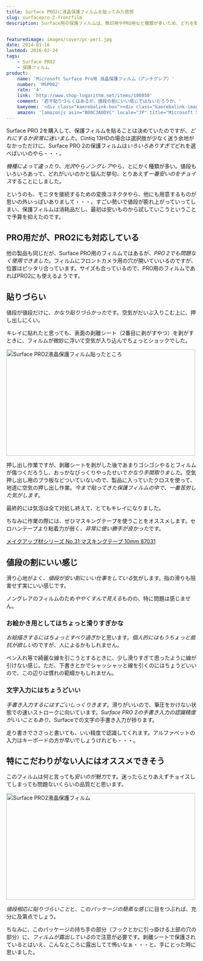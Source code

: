 ```yaml
---
title: Surface PRO2に液晶保護フィルムを貼ってみた感想
slug: surfacepro-2-frontfilm
description: Surface用の保護フィルムは、無印用やPRO用など種類が多いため、どれを購入するか非常に迷いました。とりあえずAmazonで購入できるもので、一番安いものを選びました。貼り付けるのに苦労しましたが、品質に特に不満はありません。


featuredimage: images/cover/pc-peri.jpg
date: 2014-01-16
lastmod: 2016-02-24
tags: 
    - Surface PRO2
    - 保護フィルム
product:
    name: 'Microsoft Surface Pro用 液晶保護フィルム（アンチグレア）'
    number: 'MSP002'
    rate: '4'
    link: 'http://www.shop-logarithm.net/items/100850'
    comment: '若干貼りづらくはあるが、値段の割にいい感じではないだろうか。'
    kaeyome: '<div class="kaerebalink-box"><div class="kaerebalink-image"><a href="http://www.amazon.co.jp/exec/obidos/ASIN/B00C3AODVC/illusionspace-22/ref=nosim/" rel="nofollow" target="_blank"><img src="http://ecx.images-amazon.com/images/I/41CR7CKIkmL._SL160_.jpg" style="border: none;" /></a></div><div class="kaerebalink-info"><div class="kaerebalink-name"><a href="http://www.amazon.co.jp/exec/obidos/ASIN/B00C3AODVC/illusionspace-22/ref=nosim/" rel="nofollow" target="_blank">Microsoft Surface Pro用 液晶保護フィルム（アンチグレア）【ネットショップ ロガリズム】MSP002</a><div class="kaerebalink-powered-date">posted with <a href="http://kaereba.com" rel="nofollow" target="_blank">カエレバ</a></div></div><div class="kaerebalink-detail"> CSPDA     </div><div class="kaerebalink-link1"><div class="shoplinkamazon"><a href="http://www.amazon.co.jp/gp/search?keywords=Microsoft%20Surface%20Pro%97p%20%89t%8F%BB%95%DB%8C%EC%83t%83B%83%8B%83%80&__mk_ja_JP=%83J%83%5E%83J%83i&tag=illusionspace-22" rel="nofollow" target="_blank" title="アマゾン" >Amazonで購入</a></div><div class="shoplinkrakuten"><a href="http://hb.afl.rakuten.co.jp/hgc/0e95387f.f2aef20d.0e953880.25e412bd/?pc=http%3A%2F%2Fsearch.rakuten.co.jp%2Fsearch%2Fmall%2FMicrosoft%2520Surface%2520Pro%25E7%2594%25A8%2520%25E6%25B6%25B2%25E6%2599%25B6%25E4%25BF%259D%25E8%25AD%25B7%25E3%2583%2595%25E3%2582%25A3%25E3%2583%25AB%25E3%2583%25A0%2F-%2Ff.1-p.1-s.1-sf.0-st.A-v.2%3Fx%3D0%26scid%3Daf_ich_link_urltxt%26m%3Dhttp%3A%2F%2Fm.rakuten.co.jp%2F" rel="nofollow" target="_blank" title="楽天市場" >楽天市場で購入</a></div></div></div><div class="booklink-footer" style="clear: left"></div></div>'
    amazon: '[amazonjs asin="B00C3AODVC" locale="JP" title="Microsoft Surface Pro用 液晶保護フィルム（アンチグレア）【ネットショップ ロガリズム】MSP002”]'
---
```


Surface PRO 2を購入して、保護フィルムを貼ることは決めていたのですが、<em>どれにするか非常に迷いました</em>。Cintiq 13HDの場合は選択肢が少なく迷う余地がなかっただけに、Surface PRO 2の保護フィルムは<em>いろいろありすぎて</em>どれを選べばいいのやら・・・。

<em>機種によって違ったり</em>、<em>光沢</em>やら<em>ノングレア</em>やら、とにかく種類が多い。値段もいろいろあって、どれがいいのかと悩んだ挙句、とりあえず<em>一番安いのをチョイス</em>することにしました。

<div data-role="amazonjs" data-asin="B00C3AODVC" data-locale="JP" data-tmpl="" data-img-size="" class="asin_B00C3AODVC_JP_ amazonjs_item"><div class="amazonjs_indicator"><span class="amazonjs_indicator_img"></span><a class="amazonjs_indicator_title" href="#"></a><span class="amazonjs_indicator_footer"></span></div></div>
というのも、モニタを接続するための変換コネクタやら、他にも用意するものが思いの外いっぱいありまして・・・。すごい勢いで値段が膨れ上がっていってしまい、保護フィルムは消耗品だし、最初は安いものから試していこうということで予算を抑えたのです。


## PRO用だが、PRO2にも対応している


他の製品も同じだが、Surface PRO用のフィルムではあるが、<em>PRO 2でも問題なく使用できました</em>。フィルムにフロントカメラ用の穴が開いていいるのですが、位置はピッタリ合っています。サイズも合っているので、PRO用のフィルムであればPRO2にも使えるようです。


## 貼りづらい


値段が値段だけに、<em>かなり貼りづらかった</em>です。空気がだいぶ入りこむ上に、押し出しにくい。

キレイに貼れたと思っても、表面の剥離シート（2番目に剥がすやつ）を剥がすときに、フィルムが微妙に浮いて空気が入り込んでちょっとショックでした。

<img src="https://wantit.gcreate.jp/wp-content/uploads/2014/01/P1121963.jpg" alt="Surface PRO2液晶保護フィルム貼ったところ" width="500" height="281" class="size-full wp-image-287" srcset="https://wantit.gcreate.jp/wp-content/uploads/2014/01/P1121963.jpg 500w, https://wantit.gcreate.jp/wp-content/uploads/2014/01/P1121963-300x168.jpg 300w" sizes="(max-width: 500px) 100vw, 500px" />

押し出し作業ですが、剥離シートを剥がした後であまりゴシゴシやるとフィルムが傷つくだろうし、おっかなびっくりやったせいで<em>かなり手間取りました</em>。空気押し出し用のプラ板などついていないので、製品に入っていたクロスを使って、地道に空気の押し出し作業。<em>今まで貼ってきた保護フィルムの中で、一番苦労した気がします</em>。

最終的には気泡は全て対処し終えて、とてもキレイになりました。

ちなみに作業の際には、ぜひマスキングテープを使うことをオススメします。セロハンテープより粘着力が弱く、<em>非常に使い勝手が良かった</em>です。

<div data-role="amazonjs" data-asin="B0000WS000" data-locale="JP" data-tmpl="" data-img-size="" class="asin_B0000WS000_JP_ amazonjs_item"><div class="amazonjs_indicator"><span class="amazonjs_indicator_img"></span><a class="amazonjs_indicator_title" href="#">メイクアップ材シリーズ No.31 マスキングテープ 10mm 87031</a><span class="amazonjs_indicator_footer"></span></div></div>

## 値段の割にいい感じ


滑り心地がよく、<em>値段が安い割にいい仕事をしている</em>気がします。指の滑りも阻害せず実にいい感じです。

ノングレアのフィルムのため<em>ややくすんで見える</em>ものの、特に問題は感じません。


### お絵かき用としてはちょっと滑りすぎかな


<em>お絵描きするにはちょっとすべり過ぎ</em>かと思います。<em>個人的にはもうちょっと抵抗が欲しい</em>のですが、人によるかもしれません。

ペン入れ等で綺麗な線を引こうとするときに、少し滑りすぎて思ったように線が引けない感じ。ただ、下書きとかでシャッシャッと線を引くのにはちょうどいいので、この辺りは慣れの範疇かもしれません。


### 文字入力にはちょうどいい


<em>手書き入力するにはすごいしっくりきます</em>。滑りがいいので、筆圧をかけない状態での速いストロークに向いています。<em>Surface PRO 2の手書き入力の認識精度がいいこともあり</em>、Surfaceでの文字の手書き入力が捗ります。

走り書きでささっと書いても、いい精度で認識してくれます。アルファベットの入力はキーボードの方が早いでしょうけれども・・・。


## 特にこだわりがない人にはオススメできそう


このフィルムは何と言っても<em>安いのが魅力</em>です。迷ったらとりあえずチョイスしてしまっても問題ないくらいの品質だと思います。

<img src="https://wantit.gcreate.jp/wp-content/uploads/2014/01/P1121930.jpg" alt="Surface PRO2液晶保護フィルム" width="500" height="282" class="size-full wp-image-286" srcset="https://wantit.gcreate.jp/wp-content/uploads/2014/01/P1121930.jpg 500w, https://wantit.gcreate.jp/wp-content/uploads/2014/01/P1121930-300x169.jpg 300w" sizes="(max-width: 500px) 100vw, 500px" />

<em>値段相応に貼りづらいこと</em>と、この<em>パッケージの簡素な感じ</em>に目をつぶれば、充分に及第点でしょう。

ちなみに、このパッケージの持ち手の部分（フックとかに引っ掛ける上部の穴の部分）に、<em>フィルムが露出している</em>ので注意が必要です。剥離シートで保護されているとはいえ、こんなところに露出してて怖いなぁ・・・と、手にとった時に思いました。


  